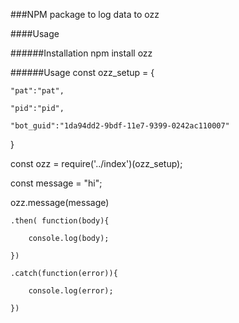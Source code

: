 ###NPM package to log data to ozz

####Usage

######Installation
npm install ozz

######Usage
const ozz_setup = {

    "pat":"pat",

    "pid":"pid",

    "bot_guid":"1da94dd2-9bdf-11e7-9399-0242ac110007"

}

const ozz = require('../index')(ozz_setup); 

const message = "hi";

ozz.message(message)
    
    .then( function(body){
    
        console.log(body);
    
    })
    
    .catch(function(error)){
    
        console.log(error);
    
    })
